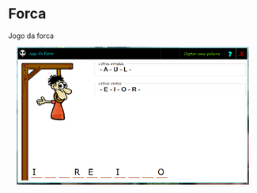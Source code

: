 # Forca
Jogo da forca

<p align="center">
  <img width="470" src="https://github.com/aronisouza/Forca/blob/master/forca.png">
</p>
